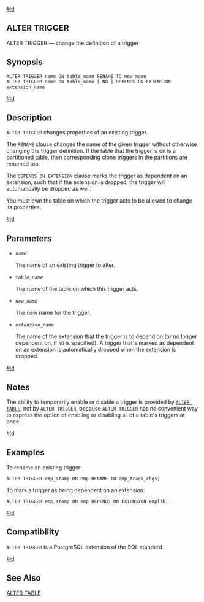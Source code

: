 [#id](#SQL-ALTERTRIGGER)

## ALTER TRIGGER

ALTER TRIGGER — change the definition of a trigger

## Synopsis

```
ALTER TRIGGER name ON table_name RENAME TO new_name
ALTER TRIGGER name ON table_name [ NO ] DEPENDS ON EXTENSION extension_name
```

[#id](#id-1.9.3.41.5)

## Description

`ALTER TRIGGER` changes properties of an existing trigger.

The `RENAME` clause changes the name of the given trigger without otherwise changing the trigger definition. If the table that the trigger is on is a partitioned table, then corresponding clone triggers in the partitions are renamed too.

The `DEPENDS ON EXTENSION` clause marks the trigger as dependent on an extension, such that if the extension is dropped, the trigger will automatically be dropped as well.

You must own the table on which the trigger acts to be allowed to change its properties.

[#id](#id-1.9.3.41.6)

## Parameters

* *`name`*

  The name of an existing trigger to alter.

* *`table_name`*

  The name of the table on which this trigger acts.

* *`new_name`*

  The new name for the trigger.

* *`extension_name`*

  The name of the extension that the trigger is to depend on (or no longer dependent on, if `NO` is specified). A trigger that's marked as dependent on an extension is automatically dropped when the extension is dropped.

[#id](#id-1.9.3.41.7)

## Notes

The ability to temporarily enable or disable a trigger is provided by [`ALTER TABLE`](sql-altertable), not by `ALTER TRIGGER`, because `ALTER TRIGGER` has no convenient way to express the option of enabling or disabling all of a table's triggers at once.

[#id](#id-1.9.3.41.8)

## Examples

To rename an existing trigger:

```
ALTER TRIGGER emp_stamp ON emp RENAME TO emp_track_chgs;
```

To mark a trigger as being dependent on an extension:

```
ALTER TRIGGER emp_stamp ON emp DEPENDS ON EXTENSION emplib;
```

[#id](#id-1.9.3.41.9)

## Compatibility

`ALTER TRIGGER` is a PostgreSQL extension of the SQL standard.

[#id](#id-1.9.3.41.10)

## See Also

[ALTER TABLE](sql-altertable)